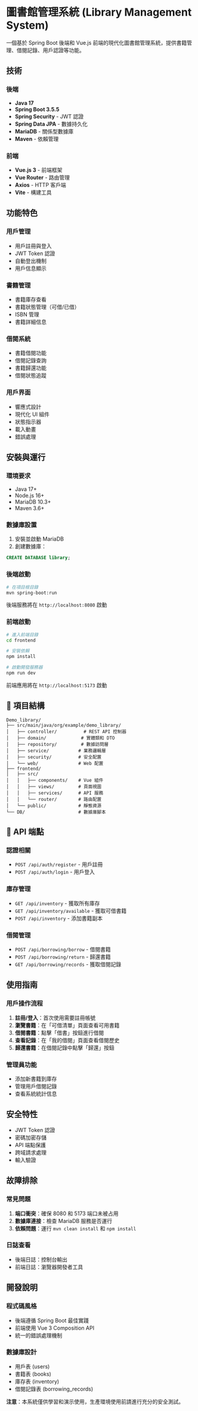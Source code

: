 # 圖書館管理系統 (Library Management System)

一個基於 Spring Boot 後端和 Vue.js 前端的現代化圖書館管理系統，提供書籍管理、借閱記錄、用戶認證等功能。

## 技術

### 後端
- **Java 17**
- **Spring Boot 3.5.5**
- **Spring Security** - JWT 認證
- **Spring Data JPA** - 數據持久化
- **MariaDB** - 關係型數據庫
- **Maven** - 依賴管理

### 前端
- **Vue.js 3** - 前端框架
- **Vue Router** - 路由管理
- **Axios** - HTTP 客戶端
- **Vite** - 構建工具

## 功能特色

### 用戶管理
- 用戶註冊與登入
- JWT Token 認證
- 自動登出機制
- 用戶信息顯示

### 書籍管理
- 書籍庫存查看
- 書籍狀態管理（可借/已借）
- ISBN 管理
- 書籍詳細信息

### 借閱系統
- 書籍借閱功能
- 借閱記錄查詢
- 書籍歸還功能
- 借閱狀態追蹤

### 用戶界面
- 響應式設計
- 現代化 UI 組件
- 狀態指示器
- 載入動畫
- 錯誤處理

## 安裝與運行

### 環境要求
- Java 17+
- Node.js 16+
- MariaDB 10.3+
- Maven 3.6+

### 數據庫設置
1. 安裝並啟動 MariaDB
2. 創建數據庫：
```sql
CREATE DATABASE library;
```

### 後端啟動
```bash
# 在項目根目錄
mvn spring-boot:run
```
後端服務將在 `http://localhost:8080` 啟動

### 前端啟動
```bash
# 進入前端目錄
cd frontend

# 安裝依賴
npm install

# 啟動開發服務器
npm run dev
```
前端應用將在 `http://localhost:5173` 啟動

## 📁 項目結構

```
Demo_library/
├── src/main/java/org/example/demo_library/
│   ├── controller/          # REST API 控制器
│   ├── domain/             # 實體類和 DTO
│   ├── repository/         # 數據訪問層
│   ├── service/           # 業務邏輯層
│   ├── security/          # 安全配置
│   └── web/               # Web 配置
├── frontend/
│   ├── src/
│   │   ├── components/    # Vue 組件
│   │   ├── views/         # 頁面視圖
│   │   ├── services/      # API 服務
│   │   └── router/        # 路由配置
│   └── public/            # 靜態資源
└── DB/                    # 數據庫腳本
```

## 🔧 API 端點

### 認證相關
- `POST /api/auth/register` - 用戶註冊
- `POST /api/auth/login` - 用戶登入

### 庫存管理
- `GET /api/inventory` - 獲取所有庫存
- `GET /api/inventory/available` - 獲取可借書籍
- `POST /api/inventory` - 添加書籍副本

### 借閱管理
- `POST /api/borrowing/borrow` - 借閱書籍
- `POST /api/borrowing/return` - 歸還書籍
- `GET /api/borrowing/records` - 獲取借閱記錄

## 使用指南

### 用戶操作流程
1. **註冊/登入**：首次使用需要註冊帳號
2. **瀏覽書籍**：在「可借清單」頁面查看可用書籍
3. **借閱書籍**：點擊「借書」按鈕進行借閱
4. **查看記錄**：在「我的借閱」頁面查看借閱歷史
5. **歸還書籍**：在借閱記錄中點擊「歸還」按鈕

### 管理員功能
- 添加新書籍到庫存
- 管理用戶借閱記錄
- 查看系統統計信息

## 安全特性

- JWT Token 認證
- 密碼加密存儲
- API 端點保護
- 跨域請求處理
- 輸入驗證

## 故障排除

### 常見問題
1. **端口衝突**：確保 8080 和 5173 端口未被占用
2. **數據庫連接**：檢查 MariaDB 服務是否運行
3. **依賴問題**：運行 `mvn clean install` 和 `npm install`

### 日誌查看
- 後端日誌：控制台輸出
- 前端日誌：瀏覽器開發者工具

## 開發說明

### 程式碼風格
- 後端遵循 Spring Boot 最佳實踐
- 前端使用 Vue 3 Composition API
- 統一的錯誤處理機制

### 數據庫設計
- 用戶表 (users)
- 書籍表 (books)
- 庫存表 (inventory)
- 借閱記錄表 (borrowing_records)

**注意**：本系統僅供學習和演示使用，生產環境使用前請進行充分的安全測試。
